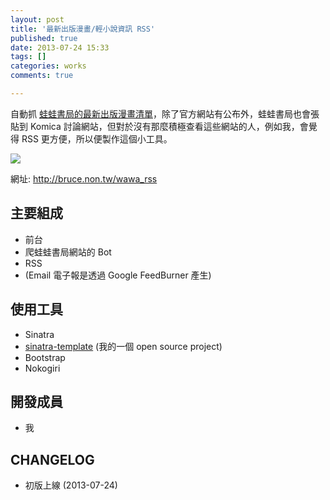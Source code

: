 ```yaml
---
layout: post
title: '最新出版漫畫/輕小說資訊 RSS'
published: true
date: 2013-07-24 15:33
tags: []
categories: works
comments: true

---
```

自動抓 [蛙蛙書局的最新出版漫畫清單](http://wawabook.com.tw/comic/0102.php)，除了官方網站有公布外，蛙蛙書局也會張貼到 Komica 討論網站，但對於沒有那麼積極查看這些網站的人，例如我，會覺得 RSS 更方便，所以便製作這個小工具。

![](https://lh5.googleusercontent.com/-_pq496B_p-I/Ue_q34kWTGI/AAAAAAAABc0/9RE4fSz8aVE/s640/wawa_rss.png)

網址: http://bruce.non.tw/wawa_rss

## 主要組成

* 前台
* 爬蛙蛙書局網站的 Bot
* RSS
* (Email 電子報是透過 Google FeedBurner 產生)

## 使用工具

* Sinatra
* [sinatra-template](https://github.com/ascendbruce/sinatra-template) (我的一個 open source project)
* Bootstrap
* Nokogiri

## 開發成員

* 我

## CHANGELOG

* 初版上線 (2013-07-24)
